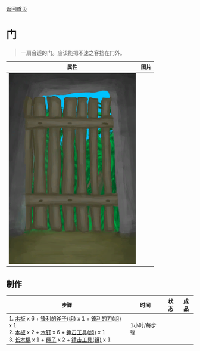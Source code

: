 [返回首页](index.md)  
# 门  
> 一扇合适的门。应该能把不速之客挡在门外。  
  
  属性  |   图片   
 ----  |  ----:   
   |  ![](Sprite/Door.png)   
  
## 制作  
步骤  |  时间  |  状态  |  成品  
----  |  ----  |  ----  |  ----  
1. [木板](Plank.md) x 6 + [锋利的斧子(组)](GpTag_AxeAdv.md) x 1 + [锋利的刀(组)](GpTag_CutterAdv.md) x 1<br>2. [木板](Plank.md) x 2 + [木钉](Treenail.md) x 6 + [锤击工具(组)](GpTag_Hammer.md) x 1<br>3. [长木棍](StickLong.md) x 1 + [绳子](Rope.md) x 2 + [锤击工具(组)](GpTag_Hammer.md) x 1  |  1小时/每步骤  |    |    
